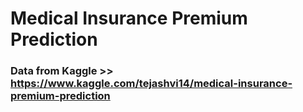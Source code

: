 # Medical Insurance Premium Prediction

### Data from Kaggle >> https://www.kaggle.com/tejashvi14/medical-insurance-premium-prediction
